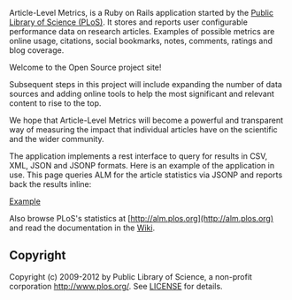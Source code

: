 Article-Level Metrics, is a Ruby on Rails application started by the [Public Library of Science (PLoS)](http://www.plos.org/). It stores and reports user configurable performance data on research articles. Examples of possible metrics are online usage, citations, social bookmarks, notes, comments, ratings and blog coverage.

Welcome to the Open Source project site!

Subsequent steps in this project will include expanding the number of data sources and adding online tools to help the most significant and relevant content to rise to the top.

We hope that Article-Level Metrics will become a powerful and transparent way of measuring the impact that individual articles have on the scientific and the wider community.

The application implements a rest interface to query for results in CSV, XML, JSON and JSONP formats. Here is an example of the application in use. This page queries ALM for the article statistics via JSONP and reports back the results inline:

[Example](http://www.plosmedicine.org/article/metrics/info%3Adoi%2F10.1371%2Fjournal.pmed.0020124;jsessionid=4600069FAADC7E03EE759E3962D6B828.ambra01)

Also browse PLoS's statistics at [http://alm.plos.org](http://alm.plos.org) and read the documentation in the [Wiki](https://github.com/articlemetrics/alm/wiki).

## Copyright

Copyright (c) 2009-2012 by Public Library of Science, a non-profit corporation http://www.plos.org/. See [LICENSE](https://github.com/articlemetrics/alm/blob/master/LICENSE.md) for details.